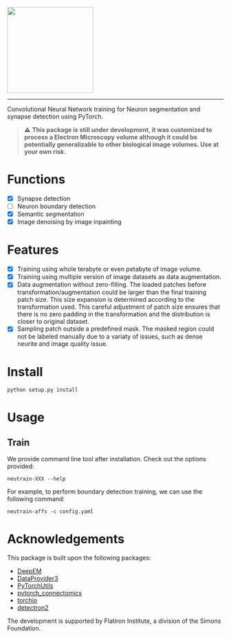 <img src="https://github.com/flatironinstitute/neutorch/blob/main/data/logo.svg" width="200">

--------------
Convolutional Neural Network training for Neuron segmentation and synapse detection using PyTorch.

> :warning: **This package is still under development, it was customized to process a Electron Microscopy volume although it could be potentially generalizable to other biological image volumes. Use at your own risk.**

# Functions
- [x] Synapse detection
- [ ] Neuron boundary detection
- [x] Semantic segmentation
- [x] Image denoising by image inpainting

# Features
- [x] Training using whole terabyte or even petabyte of image volume.
- [x] Training using multiple version of image datasets as data augmentation.
- [x] Data augmentation without zero-filling. The loaded patches before transformation/augmentation could be larger than the final training patch size. This size expansion is determined according to the transformation used. This careful adjustment of patch size ensures that there is no zero padding in the transformation and the distribution is closer to original dataset.
- [x] Sampling patch outside a predefined mask. The masked region could not be labeled manually due to a variaty of issues, such as dense neurite and image quality issue.
# Install
    python setup.py install

# Usage
## Train
We provide command line tool after installation. Check out the options provided:

    neutrain-XXX --help

For example, to perform boundary detection training, we can use the following command:
    
    neutrain-affs -c config.yaml

# Acknowledgements

This package is built upon the following packages:
- [DeepEM](https://github.com/seung-lab/DeepEM)
- [DataProvider3](https://github.com/seung-lab/DataProvider3)
- [PyTorchUtils](https://github.com/nicholasturner1/PyTorchUtils)
- [pytorch_connectomics](https://github.com/zudi-lin/pytorch_connectomics)
- [torchio](https://github.com/fepegar/torchio)
- [detectron2](https://github.com/facebookresearch/detectron2)

The development is supported by Flatiron Institute, a division of the Simons Foundation.
